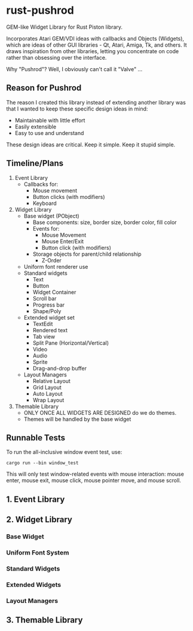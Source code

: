 # rust-pushrod

GEM-like Widget Library for Rust Piston library.

Incorporates Atari GEM/VDI ideas with callbacks and Objects (Widgets), which
are ideas of other GUI libraries - Qt, Atari, Amiga, Tk, and others.  It draws
inspiration from other libraries, letting you concentrate on code rather than
obsessing over the interface.

Why "Pushrod"?  Well, I obviously can't call it "Valve" ...

## Reason for Pushrod

The reason I created this library instead of extending another library was that
I wanted to keep these specific design ideas in mind:

- Maintainable with little effort
- Easily extensible
- Easy to use and understand

These design ideas are critical.  Keep it simple.  Keep it stupid simple.

## Timeline/Plans

1. Event Library
   - Callbacks for:
       - Mouse movement
       - Button clicks (with modifiers)
       - Keyboard
2. Widget Library
   - Base widget (PObject)
       - Base components: size, border size, border color, fill color
       - Events for:
           - Mouse Movement
           - Mouse Enter/Exit
           - Button click (with modifiers)
       - Storage objects for parent/child relationship
           - Z-Order
   - Uniform font renderer use
   - Standard widgets
       - Text
       - Button
       - Widget Container
       - Scroll bar
       - Progress bar
       - Shape/Poly
   - Extended widget set
       - TextEdit
       - Rendered text
       - Tab view
       - Split Pane (Horizontal/Vertical)
       - Video
       - Audio
       - Sprite
       - Drag-and-drop buffer
   - Layout Managers
       - Relative Layout
       - Grid Layout
       - Auto Layout
       - Wrap Layout
3. Themable Library
   - ONLY ONCE ALL WIDGETS ARE DESIGNED do we do themes.
   - Themes will be handled by the base widget

## Runnable Tests

To run the all-inclusive window event test, use:

```
cargo run --bin window_test
```

This will only test window-related events with mouse interaction: mouse enter, mouse exit, mouse click, mouse
pointer move, and mouse scroll.

## 1. Event Library

## 2. Widget Library

### Base Widget

### Uniform Font System

### Standard Widgets

### Extended Widgets

### Layout Managers

## 3. Themable Library


